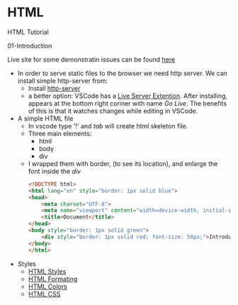 # HTML
HTML Tutorial

01-Introduction

Live site for some demonstratin issues can be found [here](https://eranyser.github.io/HTML/)

- In order to serve static files to the browser we need http server. We can install simple http-server from:
  - Install [http-server](https://www.npmjs.com/package/http-server) 
  -  a better option: VSCode has a [Live Server Extention](https://marketplace.visualstudio.com/items?itemName=ritwickdey.LiveServer). After installing, appears at the bottom right coriner with name *Go Live*. The benefits of this is that it watches changes while editing in VSCode.
- A simple HTML file
  - In vscode type '!' and *tab* will create html skeleton file.
  - Three main elements:
    - html
    - body
    - div
  - I wrapped them with border, (to see its location), and enlarge the font inside the *div*
    ```html
    <!DOCTYPE html>
    <html lang="en" style="border: 1px solid blue">
    <head>
        <meta charset="UTF-8">
        <meta name="viewport" content="width=device-width, initial-scale=1.0">
        <title>Document</title>
    </head>
    <body style="border: 1px solid green">
        <div style="border: 1px solid red; font-size: 50px;">Introduction to HTML</div>
    </body>
    </html>
    ```
- Styles
  - [HTML Styles](https://www.w3schools.com/html/html_styles.asp)
  - [HTML Formating](https://www.w3schools.com/html/html_formatting.asp)
  - [HTML Colors](https://www.w3schools.com/html/html_colors.asp)
  - [HTML CSS](https://www.w3schools.com/html/html_css.asp)

